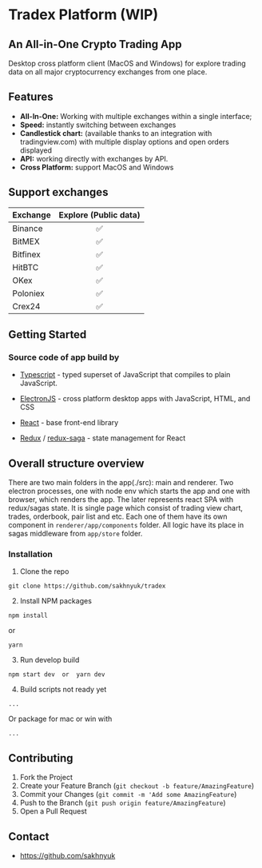# Tradex Platform (WIP)

## An All-in-One Crypto Trading App

Desktop cross platform client (MacOS and Windows) for explore trading data on all major cryptocurrency exchanges from one place.

## Features

- **All-In-One:** Working with multiple exchanges within a single interface;
- **Speed:** instantly switching between exchanges
- **Candlestick chart:** (available thanks to an integration with tradingview.com) with multiple display options and open orders displayed
- **API:** working directly with exchanges by API.
- **Cross Platform:** support MacOS and Windows

## Support exchanges

| Exchange | Explore (Public data) |
| -------- | :-------------------: |
| Binance  |          ✅           |
| BitMEX   |          ✅           |
| Bitfinex |          ✅           |
| HitBTC   |          ✅           |
| OKex     |          ✅           |
| Poloniex |          ✅           |
| Crex24   |          ✅           |

## Getting Started

### Source code of app build by

- [Typescript](https://www.typescriptlang.org/) - typed superset of JavaScript that compiles to plain JavaScript.

- [ElectronJS](https://electronjs.org/) - cross platform desktop apps with JavaScript, HTML, and CSS

- [React](https://reactjs.org/) - base front-end library

- [Redux](https://redux.js.org/) / [redux-saga](https://github.com/redux-saga/redux-saga) - state management for React

## Overall structure overview

There are two main folders in the app(./src): main and renderer. Two electron processes, one with node env which starts the app and one with browser, which renders the app. The later represents react SPA with redux/sagas state. It is single page which consist of trading view chart, trades, orderbook, pair list and etc. Each one of them have its own component in `renderer/app/components` folder. All logic have its place in sagas middleware from `app/store` folder.

### Installation

1. Clone the repo

```
git clone https://github.com/sakhnyuk/tradex
```

2. Install NPM packages

```
npm install
```

or

```
yarn
```

3. Run develop build

```
npm start dev  or  yarn dev
```

4. Build scripts not ready yet

```
...
```

Or package for mac or win with

```
...
```

## Contributing

1. Fork the Project
2. Create your Feature Branch (`git checkout -b feature/AmazingFeature`)
3. Commit your Changes (`git commit -m 'Add some AmazingFeature`)
4. Push to the Branch (`git push origin feature/AmazingFeature`)
5. Open a Pull Request

## Contact

- https://github.com/sakhnyuk
